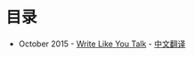 # 目录

* October 2015 - [Write Like You Talk](<http://paulgraham.com/talk.html>) - [中文翻译](/zh/2019-08-03-write-like-you-talk.md)

